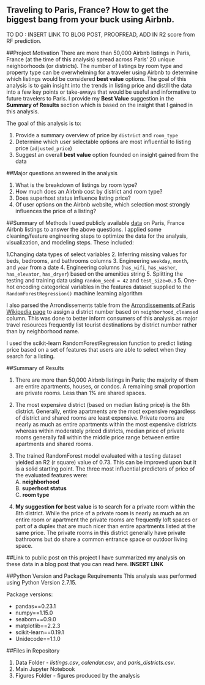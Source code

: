 ## Traveling to Paris, France? How to get the biggest bang from your buck using Airbnb.


TO DO : INSERT LINK TO BLOG POST, PROOFREAD, ADD IN R2 score from RF prediction.

##Project Motivation
There are more than 50,000 Airbnb listings in Paris, France (at the time of this analysis) spread across Paris’ 20 unique neighborhoods (or districts). The number of listings by room type and property type can be overwhelming for a traveler using Airbnb to determine which listings would be considered **best value** options. The goal of this analysis is to gain insight into the trends in listing price and distill the data into a few key points or take-aways that would be useful and informative to future travelers to Paris. I provide my **Best Value** suggestion in the **Summary of Results** section which is based on the insight that I gained in this analysis.

The goal of this analysis is to:
1. Provide a summary overview of price by `district` and `room_type`   
2. Determine which user selectable options are most influential to listing price (`adjusted_price`)  
3. Suggest an overall **best value** option founded on insight gained from the data  

##Major questions answered in the analysis
1.	What is the breakdown of listings by room type?  
2.	How much does an Airbnb cost by district and room type?   
3.	Does superhost status influence listing price?  
4.	Of user options on the Airbnb website, which selection most strongly influences the price of a listing?   

##Summary of Methods
I used publicly available [data](http://insideAirbnb.com/get-the-data.html) on Paris, France Airbnb listings to answer the above questions. I applied some cleaning/feature engineering steps to optimize the data for the analysis, visualization, and modeling steps. These included:  

1.Changing data types of select variables
2. Inferring missing values for beds, bedrooms, and bathrooms columns
3. Engineering `weekday`, `month`, and `year` from a date
4. Engineering columns (`has_wifi`, `has_washer`, `has_elevator`, `has_dryer`) based on the amenities string
5. Splitting the testing and training data using  `random_seed = 42` and `test_size=0.3`
5. One-hot encoding categorical variables in the features dataset supplied to the `RandomForestRegression()` machine learning algorithm

I also parsed the Arrondissements table from the [Arrondissements of Paris Wikipedia page](https://en.wikipedia.org/wiki/Arrondissements_of_Paris) to assign a district number based on `neighborhood_cleansed` column. This was done to better inform consumers of this analysis as major travel resources frequently list tourist destinations by district number rather than by neighborhood name.

I used the scikit-learn RandomForestRegression function to predict listing price based on a set of features that users are able to select when they search for a listing.

##Summary of Results
1. There are more than 50,000 Airbnb listings in Paris; the majority of them are entire apartments, houses, or condos. A remaining small proportion are private rooms. Less than 1% are shared spaces.     

2. The most expensive district (based on median listing price) is the 8th district. Generally, entire apartments are the most expensive regardless of district and shared rooms are least expensive. Private rooms are nearly as much as entire apartments within the most expensive districts whereas within moderately priced districts, median price of private rooms generally fall within the middle price range between entire apartments and shared rooms.     

3. The trained RandomForest model evaluated with a testing dataset yielded an R2 (r square) value of 0.73. This can be improved upon but it is a solid starting point. The three most influential predictors of price of the evaluated features were:  
      A. **neighborhood**  
      B. **superhost status**  
      C. **room type**     

4. **My suggestion for best value** is to search for a private room within the 8th district. While the price of a private room is nearly as much as an entire room or apartment the private rooms are frequently loft spaces or part of a duplex that are much nicer than entire apartments listed at the same price. The private rooms in this district generally have private bathrooms but do share a common entrance space or outdoor living space.   

##Link to public post on this project
I have summarized my analysis on these data in a blog post that you can read here. **INSERT LINK**  

##Python Version and Package Requirements
This analysis was performed using Python Version 2.7.15.    

Package versions:   
* pandas==0.23.1
* numpy==1.15.0
* seaborn==0.9.0
* matplotlib==2.2.3
* scikit-learn==0.19.1
* Unidecode==1.1.0


##Files in Repository
1. Data Folder - *listings.csv*, *calendar.csv*, and *paris_districts.csv*.  
2. Main Jupyter Notebook
3. Figures Folder - figures produced by the analysis

